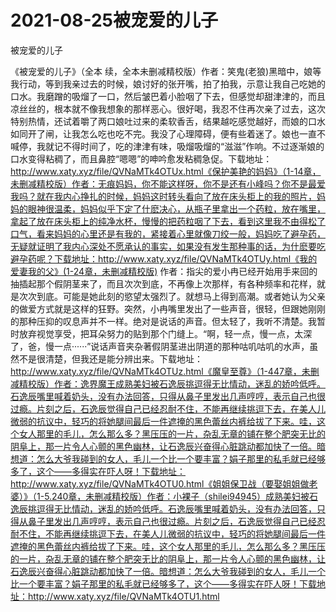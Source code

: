 # 2021-08-25被宠爱的儿子



被宠爱的儿子




《被宠爱的儿子》（全本 续，全本未删减精校版）作者：笑鬼(老狼)黑暗中，娘等我行动，等到我亲过去的时候，娘讨好的张开嘴，拍了拍我，示意让我自己吃她的口水。我磨蹭的吸熘了一口，然后皱巴着小脸咽了下去，但感觉却甜津津的，而且凉丝丝的，根本就不像我想象的那样恶心。很好喝，我忍不住再次亲了过去，这次特别热情，还试着嚼了两口娘吐过来的柔软香舌，结果越吃感觉越好，而娘的口水如同开了闸，让我怎么吃也吃不完。我没了心理障碍，便有些着迷了。娘也一直不喊停，我就记不得时间了，吃的津津有味，吸熘吸熘的“滋滋”作响。不过逐渐娘的口水变得粘稠了，而且鼻腔“嗯嗯”的呻吟愈发粘稠急促。下载地址：http://www.xaty.xyz/file/QVNaMTk4OTUx.html《保护美艳的妈妈》（1-14章，未删减精校版）作者：无痕妈妈，你不能这样呀，你不是还有小峰吗？你不是最爱我吗？就在我内心挣扎的时候，妈妈这时转头看向了放在床头柜上的我的照片，妈妈的眼神很温柔，妈妈似乎下定了什麽决心，从瓶子里拿出一个药粒，放在嘴里，拿起了放在床头柜上的纯净水杯，慢慢的把药粒咽了下去，看到这里我不由得松了口气，看来妈妈的心里还是有我的，紧接着心里就像刀绞一般，妈妈吃了避孕药，无疑就证明了我内心深处不愿承认的事实，如果没有发生那种事的话，为什麽要吃避孕药呢？下载地址：http://www.xaty.xyz/file/QVNaMTk4OTUy.html《我的爱妻我的父》(1-24章，未删减精校版) 作者：指尖的爱小冉已经开始用手来回的抽插起那个假阴茎来了，而且次次到底，不再像上次那样，有各种频率和花样，就是次次到底。可能是她此刻的慾望太强烈了。就想马上得到高潮。或者她认为父亲的做爱方式就是这样的狂野。突然，小冉嘴里发出了一些声音，很轻，但跟她刚刚的那种压抑的叹息声并不一样。绝对是说话的声音。但太轻了，我听不清楚。我暂时放弃视觉享受，把耳朵努力的贴到那个门缝上。“啊，轻一点，慢一点，太深了，爸，慢一点······”说话声音夹杂著假阴茎进出阴道的那种咕叽咕叽的水声，虽然不是很清楚，但我还是能分辨出来。下载地址：http://www.xaty.xyz/file/QVNaMTk4OTUz.html《魔皇至尊》（1-447章，未删减精校版）作者：逸界魔王成熟美妇被石逸辰挑逗得无比情动，迷乱的娇吟低呼。石逸辰嘴里喊着奶头，没有办法回答，只得从鼻子里发出几声哼哼，表示自己也很过瘾。片刻之后，石逸辰觉得自己已经忍耐不住，不能再继续挑逗下去，在美人儿微弱的抗议中，轻巧的将她腿间最后一件遮掩的黑色蕾丝内裤给拔了下来。哇，这个女人那里的毛儿，怎么那么多？黑压压的一片，杂乱无章的铺在整个肥突无比的阴阜上，那一片令人心颤的黑色幽林，让石逸辰兴奋得心脏跳动都加快了一倍。暗想道：怎么大爷我碰到的女人，毛儿一个比一个要丰富？娟子那里的私毛就已经够多了，这个——多得实在吓人呀！下载地址：http://www.xaty.xyz/file/QVNaMTk4OTU0.html《姐姐保卫战（要娶姐姐做老婆）》（1-5.240章，未删减精校版）作者：小裸子（shilei94945）成熟美妇被石逸辰挑逗得无比情动，迷乱的娇吟低呼。石逸辰嘴里喊着奶头，没有办法回答，只得从鼻子里发出几声哼哼，表示自己也很过瘾。片刻之后，石逸辰觉得自己已经忍耐不住，不能再继续挑逗下去，在美人儿微弱的抗议中，轻巧的将她腿间最后一件遮掩的黑色蕾丝内裤给拔了下来。哇，这个女人那里的毛儿，怎么那么多？黑压压的一片，杂乱无章的铺在整个肥突无比的阴阜上，那一片令人心颤的黑色幽林，让石逸辰兴奋得心脏跳动都加快了一倍。暗想道：怎么大爷我碰到的女人，毛儿一个比一个要丰富？娟子那里的私毛就已经够多了，这个——多得实在吓人呀！下载地址：http://www.xaty.xyz/file/QVNaMTk4OTU1.html


